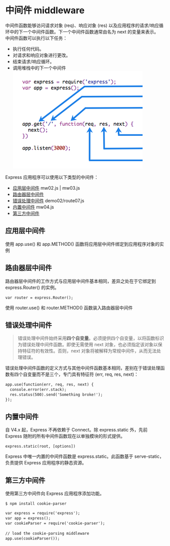 # 中间件 middleware
中间件函数能够访问请求对象 (req)、响应对象 (res) 以及应用程序的请求/响应循环中的下一个中间件函数。下一个中间件函数通常由名为 next 的变量来表示。  
中间件函数可以执行以下任务：  
* 执行任何代码。
* 对请求和响应对象进行更改。
* 结束请求/响应循环。
* 调用堆栈中的下一个中间件  
![](../assets/express-mw.png)  

Express 应用程序可以使用以下类型的中间件：  
* [应用层中间件](#应用层中间件) mw02.js | mw03.js    
* [路由器层中间件](#路由器层中间件)  
* [错误处理中间件](#错误处理中间件) demo02/route07.js
* [内置中间件](#内置中间件) mw04.js
* [第三方中间件](#第三方中间件)

## 应用层中间件
使用 app.use() 和 app.METHOD() 函数将应用层中间件绑定到应用程序对象的实例

## 路由器层中间件

路由器层中间件的工作方式与应用层中间件基本相同，差异之处在于它绑定到 express.Router() 的实例。  
```
var router = express.Router();
```
使用 router.use() 和 router.METHOD() 函数装入路由器层中间件

## 错误处理中间件
> 错误处理中间件始终采用**四个自变量**。必须提供四个自变量，以将函数标识为错误处理中间件函数。即使无需使用 next 对象，也必须指定该对象以保持特征符的有效性。否则，next 对象将被解释为常规中间件，从而无法处理错误。  

错误处理中间件函数的定义方式与其他中间件函数基本相同，差别在于错误处理函数有四个自变量而不是三个，专门具有特征符 (err, req, res, next)：
```
app.use(function(err, req, res, next) {
  console.error(err.stack);
  res.status(500).send('Something broke!');
});
```
## 内置中间件
自 V4.x 起，Express 不再依赖于 Connect。除 express.static 外，先前 Express 随附的所有中间件函数现在以单独模块的形式提供。
```
express.static(root, [options])
```
Express 中唯一内置的中间件函数是 express.static。此函数基于 serve-static，负责提供 Express 应用程序的静态资源。

## 第三方中间件
使用第三方中间件向 Express 应用程序添加功能。
```
$ npm install cookie-parser
```

```
var express = require('express');
var app = express();
var cookieParser = require('cookie-parser');

// load the cookie-parsing middleware
app.use(cookieParser());

```